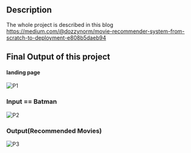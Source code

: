 ## Description
The whole project is described in this blog https://medium.com/@dozzynorm/movie-recommender-system-from-scratch-to-deployment-e808b5daeb94


## Final Output of this project
#### landing page
![P1](https://user-images.githubusercontent.com/47959852/214274175-1ec61945-21f6-4963-b576-c3e73f5737fc.png)

### Input == Batman
![P2](https://user-images.githubusercontent.com/47959852/214274199-f3d86930-27a6-4dab-8c53-e6afa753cef7.png)

### Output(Recommended Movies)
![P3](https://user-images.githubusercontent.com/47959852/214274221-aa7ba527-f8e4-45b9-882c-f62d0e6c0ec9.png)
